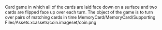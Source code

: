 Card game in which all of the cards are laid face down on a surface and two cards are flipped face up over each turn. The object of the game is to turn over pairs of matching cards in time
MemoryCard/MemoryCard/Supporting Files/Assets.xcassets/coin.imageset/coin.png
